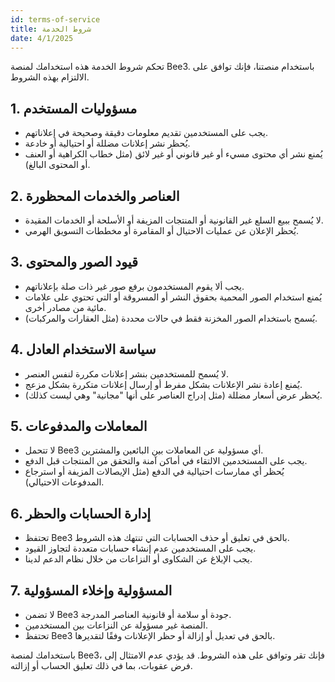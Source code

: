 ```yaml
---
id: terms-of-service
title: شروط الخدمة
date: 4/1/2025
---
```


تحكم شروط الخدمة هذه استخدامك لمنصة Bee3. باستخدام منصتنا، فإنك توافق على الالتزام بهذه الشروط.

## 1. مسؤوليات المستخدم

- يجب على المستخدمين تقديم معلومات دقيقة وصحيحة في إعلاناتهم.
- يُحظر نشر إعلانات مضللة أو احتيالية أو خادعة.
- يُمنع نشر أي محتوى مسيء أو غير قانوني أو غير لائق (مثل خطاب الكراهية أو العنف أو المحتوى البالغ).

## 2. العناصر والخدمات المحظورة

- لا يُسمح ببيع السلع غير القانونية أو المنتجات المزيفة أو الأسلحة أو الخدمات المقيدة.
- يُحظر الإعلان عن عمليات الاحتيال أو المقامرة أو مخططات التسويق الهرمي.

## 3. قيود الصور والمحتوى

- يجب ألا يقوم المستخدمون برفع صور غير ذات صلة بإعلاناتهم.
- يُمنع استخدام الصور المحمية بحقوق النشر أو المسروقة أو التي تحتوي على علامات مائية من مصادر أخرى.
- يُسمح باستخدام الصور المخزنة فقط في حالات محددة (مثل العقارات والمركبات).

## 4. سياسة الاستخدام العادل

- لا يُسمح للمستخدمين بنشر إعلانات مكررة لنفس العنصر.
- يُمنع إعادة نشر الإعلانات بشكل مفرط أو إرسال إعلانات متكررة بشكل مزعج.
- يُحظر عرض أسعار مضللة (مثل إدراج العناصر على أنها "مجانية" وهي ليست كذلك).

## 5. المعاملات والمدفوعات

- لا تتحمل Bee3 أي مسؤولية عن المعاملات بين البائعين والمشترين.
- يجب على المستخدمين الالتقاء في أماكن آمنة والتحقق من المنتجات قبل الدفع.
- يُحظر أي ممارسات احتيالية في الدفع (مثل الإيصالات المزيفة أو استرجاع المدفوعات الاحتيالي).

## 6. إدارة الحسابات والحظر

- تحتفظ Bee3 بالحق في تعليق أو حذف الحسابات التي تنتهك هذه الشروط.
- يجب على المستخدمين عدم إنشاء حسابات متعددة لتجاوز القيود.
- يجب الإبلاغ عن الشكاوى أو النزاعات من خلال نظام الدعم لدينا.

## 7. المسؤولية وإخلاء المسؤولية

- لا تضمن Bee3 جودة أو سلامة أو قانونية العناصر المدرجة.
- المنصة غير مسؤولة عن النزاعات بين المستخدمين.
- تحتفظ Bee3 بالحق في تعديل أو إزالة أو حظر الإعلانات وفقًا لتقديرها.

باستخدامك لمنصة Bee3، فإنك تقر وتوافق على هذه الشروط. قد يؤدي عدم الامتثال إلى فرض عقوبات، بما في ذلك تعليق الحساب أو إزالته.
